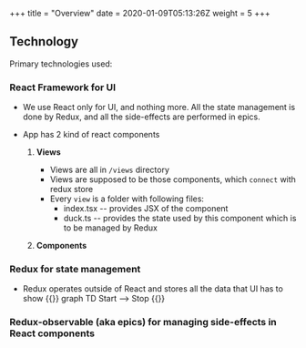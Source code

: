 +++
title = "Overview"
date = 2020-01-09T05:13:26Z
weight = 5
+++

## Technology

Primary technologies used:

### React Framework for UI
- We use React only for UI, and nothing more. All the state management is done by Redux, and all the
  side-effects are performed in epics.
- App has 2 kind of react components

  1. **Views**<br />
      - Views are all in `/views` directory
      - Views are supposed to be those components, which `connect` with redux store
      - Every `view` is a folder with following files:
          - index.tsx -- provides JSX of the component
          - duck.ts   -- provides the state used by this component which is to be managed by Redux

  2. **Components**

### Redux for state management
- Redux operates outside of React and stores all the data that UI has to show
{{<mermaid>}}
graph TD
Start --> Stop
{{</mermaid>}}

### Redux-observable (aka epics) for managing side-effects in React components
